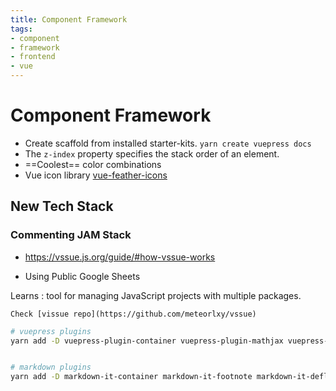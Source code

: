 ```yaml
---
title: Component Framework
tags:
- component
- framework
- frontend
- vue
---
```


# Component Framework

<TagLinks />

* Create scaffold from installed starter-kits. <Badge type="warning" vertical="middle" text="For Example," /> `yarn create vuepress docs`
* The `z-index` property specifies the stack order of an element.
* ==Coolest== color combinations
* Vue icon library [vue-feather-icons](https://vue-feather-icons.egoist.sh/)

<Badge type="tip" vertical="middle" text="For Example," />
<Badge type="error" vertical="middle" text="For Example," />
<Badge type="warning" vertical="middle" text="For Example," />

## New Tech Stack

### Commenting JAM Stack

* https://vssue.js.org/guide/#how-vssue-works

* Using Public Google Sheets

Learns
:   tool for managing JavaScript projects with multiple packages.

    Check [vissue repo](https://github.com/meteorlxy/vssue)


```sh
# vuepress plugins
yarn add -D vuepress-plugin-container vuepress-plugin-mathjax vuepress-plugin-mermaidjs @vuepress/plugin-nprogress vuepress-plugin-auto-sidebar @vuepress/plugin-back-to-top @vuepress/plugin-blog @vuepress/plugin-medium-zoom @vuepress/plugin-last-updated @vuepress/plugin-active-header-links @vuepress/plugin-google-analytics @vuepress/plugin-pwa @dovyp/vuepress-plugin-clipboard-copy  vuepress-plugin-reading-time vuepress-plugin-img-lazy vuepress-plugin-social-share vuepress-plugin-reading-progress @vuepress/plugin-register-components


# markdown plugins
yarn add -D markdown-it-container markdown-it-footnote markdown-it-deflist markdown-it-emoji markdown-it-mark markdown-it-abbr markdown-it-sub markdown-it-sup markdown-it-ins
```

<GChart
  type="ColumnChart"
  :data="[['Year', 'Sales', 'Expenses', 'Profit'], ['2014', 1000, 400, 200], ['2015', 1170, 460, 250], ['2016', 660, 1120, 300], ['2017', 1030, 540, 350]]"
/>


<Footer />
